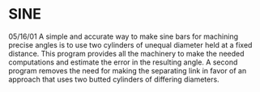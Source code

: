 ﻿# SINE
05/16/01	A simple and accurate way to make sine bars for machining precise angles is to use two cylinders of unequal diameter held at a fixed distance. This program provides all the machinery to make the needed computations and estimate the error in the resulting angle. A second program removes the need for making the separating link in favor of an approach that uses two butted cylinders of differing diameters.

